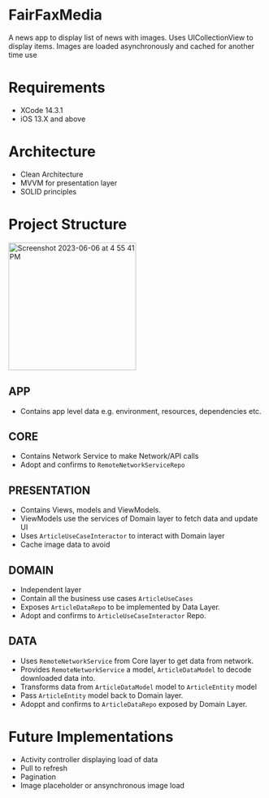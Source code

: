 # FairFaxMedia
A news app to display list of news with images. 
Uses UICollectionView to display items. Images are loaded asynchronously and cached for another time use

# Requirements
- XCode 14.3.1
- iOS 13.X and above

# Architecture
- Clean Architecture
- MVVM for presentation layer
- SOLID principles

# Project Structure
<img width="251" alt="Screenshot 2023-06-06 at 4 55 41 PM" src="https://github.com/prakashojha/FairFaxMedia/assets/8487111/0a703e6a-073a-46fb-87ba-380212469a98">

## APP
- Contains app level data e.g. environment, resources, dependencies etc.
## CORE
- Contains Network Service to make Network/API calls
- Adopt and confirms to `RemoteNetworkServiceRepo`
## PRESENTATION
- Contains Views, models and ViewModels.
- ViewModels use the services of Domain layer to fetch data and update UI
- Uses `ArticleUseCaseInteractor` to interact with Domain layer
- Cache image data to avoid 
## DOMAIN
- Independent layer
- Contain all the business use cases `ArticleUseCases`
- Exposes `ArticleDataRepo` to be implemented by Data Layer.
- Adopt and confirms to `ArticleUseCaseInteractor` Repo.
## DATA
- Uses `RemoteNetworkService` from Core layer to get data from network.
- Provides `RemoteNetworkService` a model, `ArticleDataModel` to decode downloaded data into.
- Transforms data from `ArticleDataModel` model to `ArticleEntity` model
- Pass `ArticleEntity` model back to Domain layer.
- Adoppt and confirms to `ArticleDataRepo` exposed by Domain Layer.

# Future Implementations
- Activity controller displaying load of data
- Pull to refresh
- Pagination
- Image placeholder or ansynchronous image load

